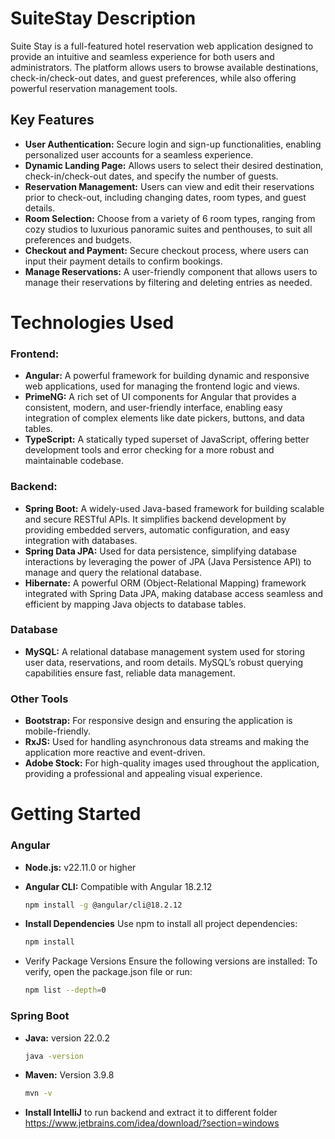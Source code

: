 # SuiteStay Description
Suite Stay is a full-featured hotel reservation web application designed to provide an intuitive and seamless experience for both users and administrators. The platform allows users to browse available destinations, check-in/check-out dates, and guest preferences, while also offering powerful reservation management tools.

## Key Features
- **User Authentication:** Secure login and sign-up functionalities, enabling personalized user accounts for a seamless experience.
- **Dynamic Landing Page:** Allows users to select their desired destination, check-in/check-out dates, and specify the number of guests.
- **Reservation Management:** Users can view and edit their reservations prior to check-out, including changing dates, room types, and guest details.
- **Room Selection:** Choose from a variety of 6 room types, ranging from cozy studios to luxurious panoramic suites and penthouses, to suit all preferences and budgets.
- **Checkout and Payment:** Secure checkout process, where users can input their payment details to confirm bookings.
- **Manage Reservations:** A user-friendly component that allows users to manage their reservations by filtering and deleting entries as needed.



# Technologies Used

### Frontend:
- **Angular:** A powerful framework for building dynamic and responsive web applications, used for managing the frontend logic and views.
- **PrimeNG:** A rich set of UI components for Angular that provides a consistent, modern, and user-friendly interface, enabling easy integration of complex elements like date pickers, buttons, and data tables.
- **TypeScript:** A statically typed superset of JavaScript, offering better development tools and error checking for a more robust and maintainable codebase.

### Backend:
- **Spring Boot:** A widely-used Java-based framework for building scalable and secure RESTful APIs. It simplifies backend development by providing embedded servers, automatic configuration, and easy integration with databases.
- **Spring Data JPA:** Used for data persistence, simplifying database interactions by leveraging the power of JPA (Java Persistence API) to manage and query the relational database.
- **Hibernate:** A powerful ORM (Object-Relational Mapping) framework integrated with Spring Data JPA, making database access seamless and efficient by mapping Java objects to database tables.

### Database
- **MySQL:** A relational database management system used for storing user data, reservations, and room details. MySQL’s robust querying capabilities ensure fast, reliable data management.

### Other Tools
- **Bootstrap:** For responsive design and ensuring the application is mobile-friendly.
- **RxJS:** Used for handling asynchronous data streams and making the application more reactive and event-driven.
- **Adobe Stock:** For high-quality images used throughout the application, providing a professional and appealing visual experience.



# Getting Started
### Angular
- **Node.js:** v22.11.0 or higher
- **Angular CLI:** Compatible with Angular 18.2.12

  ```bash
  npm install -g @angular/cli@18.2.12
  ```
- **Install Dependencies** Use npm to install all project dependencies:

  ```bash
  npm install
  ```
- Verify Package Versions Ensure the following versions are installed: To verify, open the package.json file or run:
  
  ```bash
  npm list --depth=0
  ```

### Spring Boot
- **Java:** version 22.0.2

  ```bash
  java -version
  ```
- **Maven:** Version 3.9.8
  
  ```bash
  mvn -v
  ```
- **Install IntelliJ** to run backend and extract it to different folder
  https://www.jetbrains.com/idea/download/?section=windows
  

